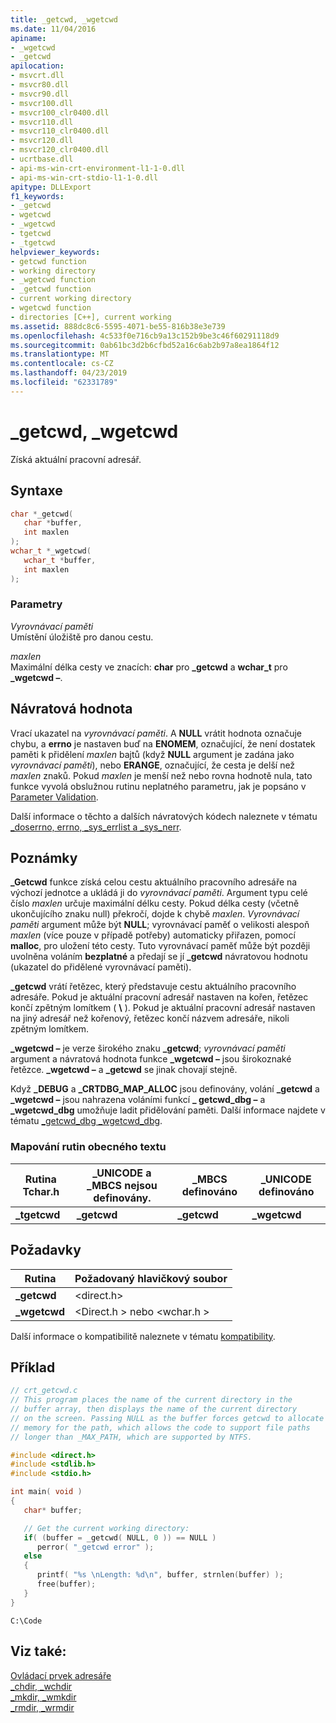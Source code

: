 ```yaml
---
title: _getcwd, _wgetcwd
ms.date: 11/04/2016
apiname:
- _wgetcwd
- _getcwd
apilocation:
- msvcrt.dll
- msvcr80.dll
- msvcr90.dll
- msvcr100.dll
- msvcr100_clr0400.dll
- msvcr110.dll
- msvcr110_clr0400.dll
- msvcr120.dll
- msvcr120_clr0400.dll
- ucrtbase.dll
- api-ms-win-crt-environment-l1-1-0.dll
- api-ms-win-crt-stdio-l1-1-0.dll
apitype: DLLExport
f1_keywords:
- _getcwd
- wgetcwd
- _wgetcwd
- tgetcwd
- _tgetcwd
helpviewer_keywords:
- getcwd function
- working directory
- _wgetcwd function
- _getcwd function
- current working directory
- wgetcwd function
- directories [C++], current working
ms.assetid: 888dc8c6-5595-4071-be55-816b38e3e739
ms.openlocfilehash: 4c533f0e716cb9a13c152b9be3c46f60291118d9
ms.sourcegitcommit: 0ab61bc3d2b6cfbd52a16c6ab2b97a8ea1864f12
ms.translationtype: MT
ms.contentlocale: cs-CZ
ms.lasthandoff: 04/23/2019
ms.locfileid: "62331789"
---
```

# <a name="getcwd-wgetcwd"></a>_getcwd, _wgetcwd

Získá aktuální pracovní adresář.

## <a name="syntax"></a>Syntaxe

```C
char *_getcwd(
   char *buffer,
   int maxlen
);
wchar_t *_wgetcwd(
   wchar_t *buffer,
   int maxlen
);
```

### <a name="parameters"></a>Parametry

*Vyrovnávací paměti*<br/>
Umístění úložiště pro danou cestu.

*maxlen*<br/>
Maximální délka cesty ve znacích: **char** pro **_getcwd** a **wchar_t** pro **_wgetcwd –**.

## <a name="return-value"></a>Návratová hodnota

Vrací ukazatel na *vyrovnávací paměti*. A **NULL** vrátit hodnota označuje chybu, a **errno** je nastaven buď na **ENOMEM**, označující, že není dostatek paměti k přidělení *maxlen* bajtů (když **NULL** argument je zadána jako *vyrovnávací paměti*), nebo **ERANGE**, označující, že cesta je delší než *maxlen*  znaků. Pokud *maxlen* je menší než nebo rovna hodnotě nula, tato funkce vyvolá obslužnou rutinu neplatného parametru, jak je popsáno v [Parameter Validation](../../c-runtime-library/parameter-validation.md).

Další informace o těchto a dalších návratových kódech naleznete v tématu [_doserrno, errno, _sys_errlist a _sys_nerr](../../c-runtime-library/errno-doserrno-sys-errlist-and-sys-nerr.md).

## <a name="remarks"></a>Poznámky

**_Getcwd** funkce získá celou cestu aktuálního pracovního adresáře na výchozí jednotce a ukládá ji do *vyrovnávací paměti*. Argument typu celé číslo *maxlen* určuje maximální délku cesty. Pokud délka cesty (včetně ukončujícího znaku null) překročí, dojde k chybě *maxlen*. *Vyrovnávací paměti* argument může být **NULL**; vyrovnávací paměť o velikosti alespoň *maxlen* (více pouze v případě potřeby) automaticky přiřazen, pomocí **malloc**, pro uložení této cesty. Tuto vyrovnávací paměť může být později uvolněna voláním **bezplatné** a předají se jí **_getcwd** návratovou hodnotu (ukazatel do přidělené vyrovnávací paměti).

**_getcwd** vrátí řetězec, který představuje cestu aktuálního pracovního adresáře. Pokud je aktuální pracovní adresář nastaven na kořen, řetězec končí zpětným lomítkem ( **\\** ). Pokud je aktuální pracovní adresář nastaven na jiný adresář než kořenový, řetězec končí názvem adresáře, nikoli zpětným lomítkem.

**_wgetcwd –** je verze širokého znaku **_getcwd**; *vyrovnávací paměti* argument a návratová hodnota funkce **_wgetcwd –** jsou širokoznaké řetězce. **_wgetcwd –** a **_getcwd** se jinak chovají stejně.

Když **_DEBUG** a **_CRTDBG_MAP_ALLOC** jsou definovány, volání **_getcwd** a **_wgetcwd –** jsou nahrazena voláními funkcí **_ getcwd_dbg –** a **_wgetcwd_dbg** umožňuje ladit přidělování paměti. Další informace najdete v tématu [_getcwd_dbg _wgetcwd_dbg](getcwd-dbg-wgetcwd-dbg.md).

### <a name="generic-text-routine-mappings"></a>Mapování rutin obecného textu

|Rutina Tchar.h|_UNICODE a _MBCS nejsou definovány.|_MBCS definováno|_UNICODE definováno|
|---------------------|--------------------------------------|--------------------|-----------------------|
|**_tgetcwd**|**_getcwd**|**_getcwd**|**_wgetcwd**|

## <a name="requirements"></a>Požadavky

|Rutina|Požadovaný hlavičkový soubor|
|-------------|---------------------|
|**_getcwd**|\<direct.h>|
|**_wgetcwd**|\<Direct.h > nebo \<wchar.h >|

Další informace o kompatibilitě naleznete v tématu [kompatibility](../../c-runtime-library/compatibility.md).

## <a name="example"></a>Příklad

```C
// crt_getcwd.c
// This program places the name of the current directory in the
// buffer array, then displays the name of the current directory
// on the screen. Passing NULL as the buffer forces getcwd to allocate
// memory for the path, which allows the code to support file paths
// longer than _MAX_PATH, which are supported by NTFS.

#include <direct.h>
#include <stdlib.h>
#include <stdio.h>

int main( void )
{
   char* buffer;

   // Get the current working directory:
   if( (buffer = _getcwd( NULL, 0 )) == NULL )
      perror( "_getcwd error" );
   else
   {
      printf( "%s \nLength: %d\n", buffer, strnlen(buffer) );
      free(buffer);
   }
}
```

```Output
C:\Code
```

## <a name="see-also"></a>Viz také:

[Ovládací prvek adresáře](../../c-runtime-library/directory-control.md)<br/>
[_chdir, _wchdir](chdir-wchdir.md)<br/>
[_mkdir, _wmkdir](mkdir-wmkdir.md)<br/>
[_rmdir, _wrmdir](rmdir-wrmdir.md)<br/>
